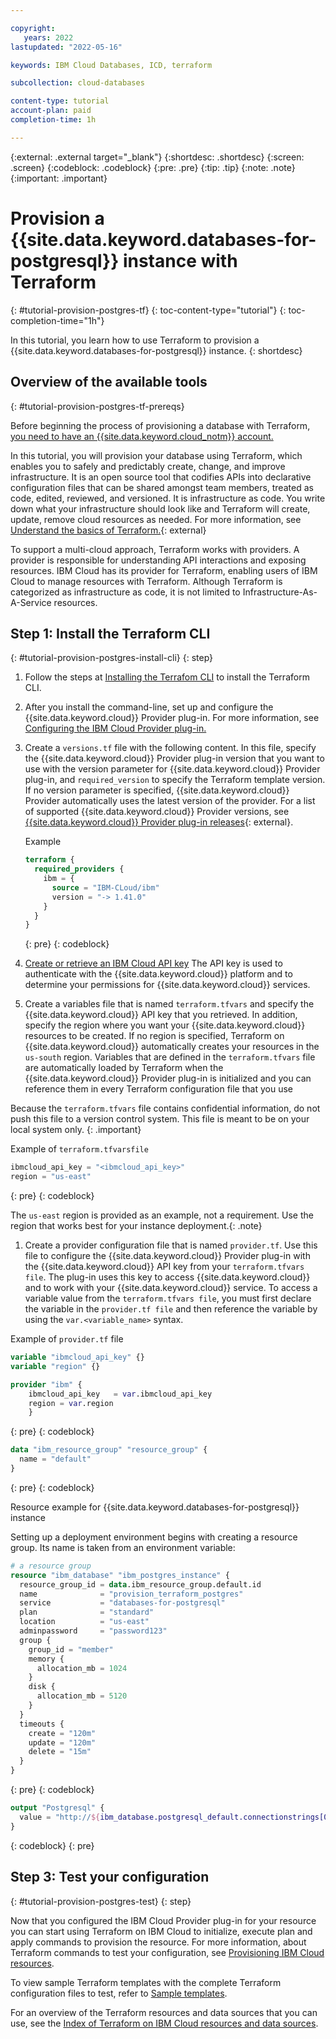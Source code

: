 ```yaml
---

copyright:
   years: 2022
lastupdated: "2022-05-16"

keywords: IBM Cloud Databases, ICD, terraform

subcollection: cloud-databases

content-type: tutorial
account-plan: paid
completion-time: 1h

---
```


{:external: .external target="_blank"}
{:shortdesc: .shortdesc}
{:screen: .screen}
{:codeblock: .codeblock}
{:pre: .pre}
{:tip: .tip}
{:note: .note}
{:important: .important}

# Provision a {{site.data.keyword.databases-for-postgresql}} instance with Terraform
{: #tutorial-provision-postgres-tf}
{: toc-content-type="tutorial"} 
{: toc-completion-time="1h"} 

In this tutorial, you learn how to use Terraform to provision a {{site.data.keyword.databases-for-postgresql}} instance. 
{: shortdesc}

## Overview of the available tools
{: #tutorial-provision-postgres-tf-prereqs}

Before beginning the process of provisioning a database with Terraform, [you need to have an {{site.data.keyword.cloud_notm}} account.](https://cloud.ibm.com/registration) 

In this tutorial, you will provision your database using Terraform, which enables you to safely and predictably create, change, and improve infrastructure. It is an open source tool that codifies APIs into declarative configuration files that can be shared amongst team members, treated as code, edited, reviewed, and versioned. It is infrastructure as code. You write down what your infrastructure should look like and Terraform will create, update, remove cloud resources as needed. For more information, see [Understand the basics of Terraform.](https://www.terraform.io/intro){: external} 

To support a multi-cloud approach, Terraform works with providers. A provider is responsible for understanding API interactions and exposing resources. IBM Cloud has its provider for Terraform, enabling users of IBM Cloud to manage resources with Terraform. Although Terraform is categorized as infrastructure as code, it is not limited to Infrastructure-As-A-Service resources.

## Step 1: Install the Terraform CLI
{: #tutorial-provision-postgres-install-cli}
{: step}

1. Follow the steps at [Installing the Terrafom CLI](/docs/ibm-cloud-provider-for-terraform?topic=ibm-cloud-provider-for-terraform-getting-started) to install the Terraform CLI.

1. After you install the command-line, set up and configure the {{site.data.keyword.cloud}} Provider plug-in. For more information, see [Configuring the IBM Cloud Provider plug-in.](/docs/ibm-cloud-provider-for-terraform?topic=ibm-cloud-provider-for-terraform-getting-started#install_provider)

1. Create a `versions.tf` file with the following content. In this file, specify the {{site.data.keyword.cloud}} Provider plug-in version that you want to use with the version parameter for {{site.data.keyword.cloud}} Provider plug-in, and `required_version` to specify the Terraform template version. If no version parameter is specified, {{site.data.keyword.cloud}} Provider automatically uses the latest version of the provider. For a list of supported {{site.data.keyword.cloud}} Provider versions, see [{{site.data.keyword.cloud}} Provider plug-in releases](https://github.com/IBM-Cloud/terraform-provider-ibm/releases){: external}.

   Example

   ```terraform
   terraform {
     required_providers {
       ibm = {
         source = "IBM-CLoud/ibm"
         version = "-> 1.41.0"
       }
     }
   }
   ```
   {: pre}
   {: codeblock}

1. [Create or retrieve an IBM Cloud API key](/docs/account?topic=account-userapikey#create_user_key) The API key is used to authenticate with the {{site.data.keyword.cloud}} platform and to determine your permissions for {{site.data.keyword.cloud}} services.

1. Create a variables file that is named `terraform.tfvars` and specify the {{site.data.keyword.cloud}} API key that you retrieved. In addition, specify the region where you want your {{site.data.keyword.cloud}} resources to be created. If no region is specified, Terraform on {{site.data.keyword.cloud}} automatically creates your resources in the `us-south` region. Variables that are defined in the `terraform.tfvars` file are automatically loaded by Terraform when the {{site.data.keyword.cloud}} Provider plug-in is initialized and you can reference them in every Terraform configuration file that you use

Because the `terraform.tfvars` file contains confidential information, do not push this file to a version control system. This file is meant to be on your local system only.
{: .important}

   Example of `terraform.tfvarsfile`
   ```terraform
   ibmcloud_api_key = "<ibmcloud_api_key>"
   region = "us-east"
   ```
   {: pre}
   {: codeblock}

   The `us-east` region is provided as an example, not a requirement. Use the region that works best for your instance deployment.{: .note} 


1. Create a provider configuration file that is named `provider.tf`. Use this file to configure the {{site.data.keyword.cloud}} Provider plug-in with the {{site.data.keyword.cloud}} API key from your `terraform.tfvars file`. The plug-in uses this key to access {{site.data.keyword.cloud}} and to work with your {{site.data.keyword.cloud}} service. To access a variable value from the `terraform.tfvars file`, you must first declare the variable in the `provider.tf file` and then reference the variable by using the `var.<variable_name>` syntax.

Example of `provider.tf` file

```terraform
variable "ibmcloud_api_key" {}
variable "region" {}
```

```terraform
provider "ibm" {
    ibmcloud_api_key   = var.ibmcloud_api_key
    region = var.region
    }
```
{: pre}
{: codeblock}

```terraform
data "ibm_resource_group" "resource_group" {
  name = "default"
}
```
{: pre}
{: codeblock}

Resource example for {{site.data.keyword.databases-for-postgresql}} instance

Setting up a deployment environment begins with creating a resource group. Its name is taken from an environment variable:

```terraform
# a resource group
resource "ibm_database" "ibm_postgres_instance" {
  resource_group_id = data.ibm_resource_group.default.id 
  name              = "provision_terraform_postgres"
  service           = "databases-for-postgresql"
  plan              = "standard" 
  location          = "us-east" 
  adminpassword     = "password123" 
  group {
    group_id = "member"
    memory {
      allocation_mb = 1024
    }
    disk {
      allocation_mb = 5120
    }
  }
  timeouts {
    create = "120m"
    update = "120m"
    delete = "15m"
  }
}
```
{: pre}
{: codeblock}

```terraform
output "Postgresql" {
  value = "http://${ibm_database.postgresql_default.connectionstrings[0].composed}"
}
```
{: codeblock}
{: pre}

## Step 3: Test your configuration
{: #tutorial-provision-postgres-test}
{: step}

Now that you configured the IBM Cloud Provider plug-in for your resource you can start using Terraform on IBM Cloud to initialize, execute plan and apply commands to provision the resource. For more information, about Terraform commands to test your configuration, see [Provisioning IBM Cloud resources](/docs/ibm-cloud-provider-for-terraform?topic=ibm-cloud-provider-for-terraform-manage_resources#provision_resources).

To view sample Terraform templates with the complete Terraform configuration files to test, refer to [Sample templates](/docs/ibm-cloud-provider-for-terraform?topic=ibm-cloud-provider-for-terraform-provider-template#sample-templates).

For an overview of the Terraform resources and data sources that you can use, see the [Index of Terraform on IBM Cloud resources and data sources](/docs/ibm-cloud-provider-for-terraform?topic=ibm-cloud-provider-for-terraform-resources-datasource-list).
